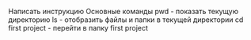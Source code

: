 Написать инструкцию
Основные команды
pwd - показать текущую директорию
ls - отобразить файлы и папки в текущей директории
cd first project - перейти в папку first project
